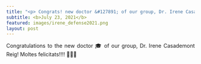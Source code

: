 ```yaml
---
title: "<p> Congrats! new doctor &#127891; of our group, Dr. Irene Casademont Reig &#127881;&#127881;&#127881;</p>"
subtitle: <b>July 23, 2021</b>
featured: images/irene_defense2021.png
layout: post
---
```


<P ALIGN="justify"> Congratulations to the new doctor &#127891; of our group,  	
Dr. Irene Casademont Reig! Moltes felicitats!!!! &#127881;&#127881;&#127881;</p>
